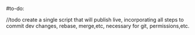 

#to-do:

//todo  create a single script that will publish live, incorporating all steps to commit dev changes, rebase, merge,etc, necessary for git, permissions,etc.

